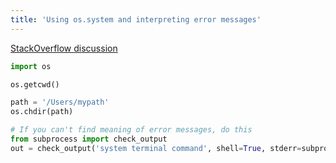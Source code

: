 ```yaml
--- 
title: 'Using os.system and interpreting error messages'
---
```


[StackOverflow discussion](https://stackoverflow.com/questions/31262614/handle-result-of-os-system)


```python
import os
```


```python
os.getcwd()
```


```python
path = '/Users/mypath'
os.chdir(path)
```


```python
# If you can't find meaning of error messages, do this
from subprocess import check_output
out = check_output('system terminal command', shell=True, stderr=subprocess.STDOUT)
```
